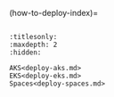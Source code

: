 (how-to-deploy-index)=

```{include} deploy-anywhere.md

```

```{toctree}
:titlesonly:
:maxdepth: 2
:hidden:

AKS<deploy-aks.md>
EKS<deploy-eks.md>
Spaces<deploy-spaces.md>
```
